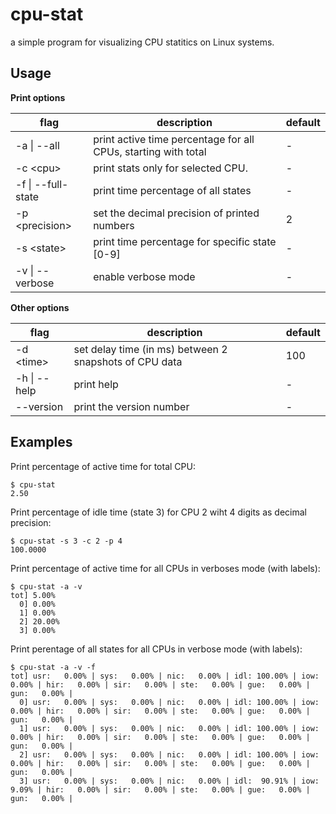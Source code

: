 # cpu-stat
a simple program for visualizing CPU statitics on Linux systems.


## Usage

**Print options**

| flag | description | default |
| ---- | ------------| ------- |
| -a \| --all | print active time percentage for all CPUs, starting with total | - |
| -c \<cpu\> | print stats only for selected CPU. | - |
| -f \| --full-state | print time percentage of all states | - |
| -p \<precision\> | set the decimal precision of printed numbers  | 2 |
|  -s \<state\> |  print time percentage for specific state [0-9]  | - |
| -v \| --verbose | enable verbose mode | - |

**Other options**

| flag | description | default |
| ---- | ------------| ------- |
| -d \<time\> | set delay time (in ms) between 2 snapshots of CPU data  | 100 |
| -h \| --help  | print help  | - |
| --version |  print the version number  | - |

## Examples

Print percentage of active time for total CPU:
```
$ cpu-stat
2.50
```

Print percentage of idle time (state 3) for CPU 2 wiht 4 digits as decimal precision:
```
$ cpu-stat -s 3 -c 2 -p 4
100.0000
```

Print percentage of active time for all CPUs in verboses mode (with labels):
```
$ cpu-stat -a -v
tot] 5.00%
  0] 0.00%
  1] 0.00%
  2] 20.00%
  3] 0.00%
```

Print perentage of all states for all CPUs in verbose mode (with labels):
```
$ cpu-stat -a -v -f
tot] usr:   0.00% | sys:   0.00% | nic:   0.00% | idl: 100.00% | iow:   0.00% | hir:   0.00% | sir:   0.00% | ste:   0.00% | gue:   0.00% | gun:   0.00% | 
  0] usr:   0.00% | sys:   0.00% | nic:   0.00% | idl: 100.00% | iow:   0.00% | hir:   0.00% | sir:   0.00% | ste:   0.00% | gue:   0.00% | gun:   0.00% | 
  1] usr:   0.00% | sys:   0.00% | nic:   0.00% | idl: 100.00% | iow:   0.00% | hir:   0.00% | sir:   0.00% | ste:   0.00% | gue:   0.00% | gun:   0.00% | 
  2] usr:   0.00% | sys:   0.00% | nic:   0.00% | idl: 100.00% | iow:   0.00% | hir:   0.00% | sir:   0.00% | ste:   0.00% | gue:   0.00% | gun:   0.00% | 
  3] usr:   0.00% | sys:   0.00% | nic:   0.00% | idl:  90.91% | iow:   9.09% | hir:   0.00% | sir:   0.00% | ste:   0.00% | gue:   0.00% | gun:   0.00% |
```
